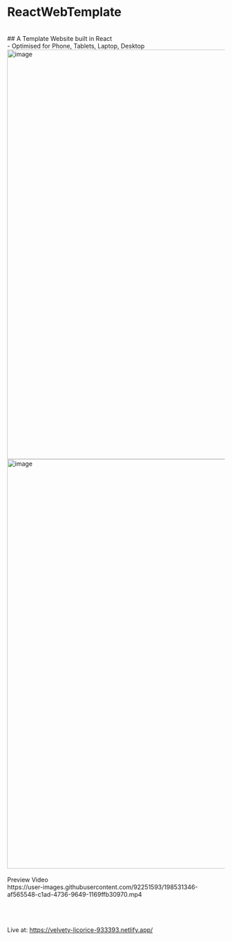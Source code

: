 # ReactWebTemplate
<br>
## A Template Website built in React <br>
- Optimised for Phone, Tablets, Laptop, Desktop
<img width="947" alt="image" src="https://user-images.githubusercontent.com/92251593/198530048-3ee1438c-6e4b-47f8-a39c-43b86e264c4b.png">
<img width="947" alt="image" src="https://user-images.githubusercontent.com/92251593/198530313-191e01a6-837a-4f79-be14-c0eae1e740d7.png">
<br>


<br>
Preview Video <br>
https://user-images.githubusercontent.com/92251593/198531346-af565548-c1ad-4736-9649-1169ffb30970.mp4
<br>
<br>
<br>
<br>

Live at: https://velvety-licorice-933393.netlify.app/
